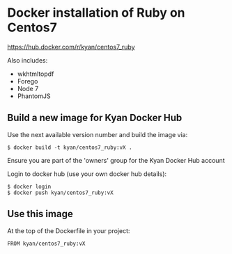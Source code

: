 # Docker installation of Ruby on Centos7

https://hub.docker.com/r/kyan/centos7_ruby

Also includes:

- wkhtmltopdf
- Forego
- Node 7
- PhantomJS

## Build a new image for Kyan Docker Hub

Use the next available version number and build the image via:

    $ docker build -t kyan/centos7_ruby:vX .

Ensure you are part of the 'owners' group for the Kyan Docker Hub account

Login to docker hub (use your own docker hub details):

    $ docker login
    $ docker push kyan/centos7_ruby:vX

## Use this image

At the top of the Dockerfile in your project:

    FROM kyan/centos7_ruby:vX
